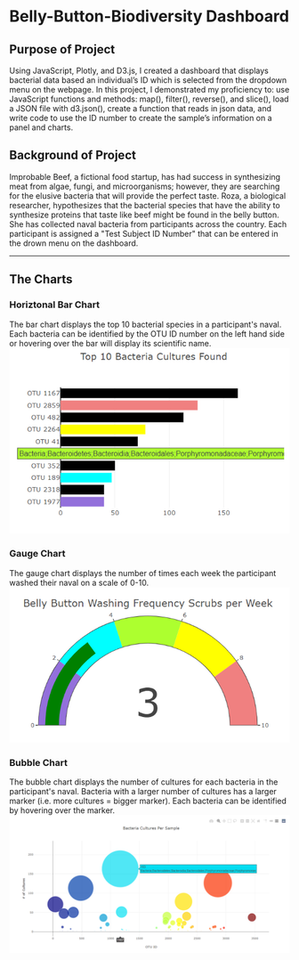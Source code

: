 # Belly-Button-Biodiversity Dashboard 

## Purpose of Project
Using JavaScript, Plotly, and D3.js, I created a dashboard that displays bacterial data based an individual’s ID which is selected from the dropdown menu on the webpage. In this project, I demonstrated my proficiency to: use JavaScript functions and methods: map(), filter(), reverse(), and slice(), load a JSON file with d3.json(), create a function that reads in json data, and write code to use the ID number to create the sample’s information on a panel and charts. 

## Background of Project
Improbable Beef, a fictional food startup, has had success in synthesizing meat from algae, fungi, and microorganisms; however, they are searching for the elusive bacteria that will provide the perfect taste. Roza, a biological researcher, hypothesizes that the bacterial species that have the ability to synthesize proteins that taste like beef might be found in the belly button. She has collected naval bacteria from participants across the country. Each participant is assigned a "Test Subject ID Number" that can be entered in the drown menu on the dashboard. 

---
## The Charts
### Horiztonal Bar Chart 
The bar chart displays the top 10 bacterial species in a participant's naval. Each bacteria can be identified by the OTU ID number on the left hand side or hovering over the bar will display its scientific name. 
![bar](bar.png)

### Gauge Chart 
The gauge chart displays the number of times each week the participant washed their naval on a scale of 0-10.
![gauge](gauge.png)

### Bubble Chart 
The bubble chart displays the number of cultures for each bacteria in the participant's naval. Bacteria with a larger number of cultures has a larger marker (i.e. more cultures = bigger marker). Each bacteria can be identified by hovering over the marker. 
![bubble](bubble.png)
